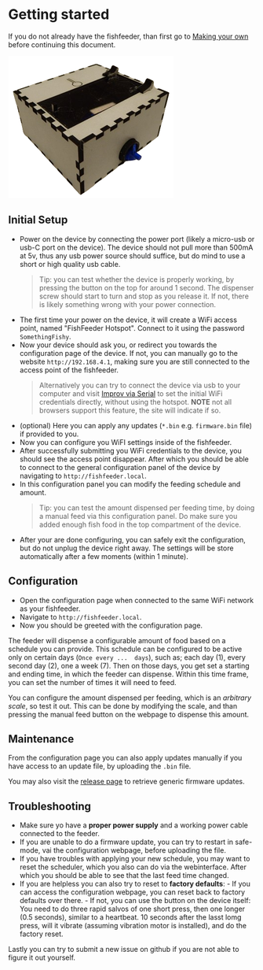 # Getting started

If you do not already have the fishfeeder, than first go to [Making your own](diy.md#making-your-own) before continuing this document.

![The fishfeeder](assets/pictures/skyview.png)

## Initial Setup

- Power on the device by connecting the power port (likely a micro-usb or usb-C port on the device). The device should not pull more than 500mA at 5v, thus any usb power source should suffice, but do mind to use a short or high quality usb cable.
  > Tip: you can test whether the device is properly working, by pressing the button on the top for around 1 second. The dispenser screw should start to turn and stop as you release it. If not, there is likely something wrong with your power connection.
- The first time your power on the device, it will create a WiFi access point, named "FishFeeder Hotspot". Connect to it using the password `SomethingFishy`.
- Now your device should ask you, or redirect you towards the configuration page of the device. If not, you can manually go to the website `http://192.168.4.1`, making sure you are still connected to the access point of the fishfeeder.
  > Alternatively you can try to connect the device via usb to your computer and visit [Improv via Serial](https://www.improv-wifi.com/) to set the initial WiFi credentials directly, without using the hotspot. **NOTE** not all browsers support this feature, the site will indicate if so.
- (optional) Here you can apply any updates (`*.bin` e.g. `firmware.bin` file) if provided to you.
- Now you can configure you WiFI settings inside of the fishfeeder.
- After successfully submitting you WiFi credentials to the device, you should see the access point disappear. After which you should be able to connect to the general configuration panel of the device by navigating to `http://fishfeeder.local`.
- In this configuration panel you can modify the feeding schedule and amount.
  > Tip: you can test the amount dispensed per feeding time, by doing a manual feed via this configuration panel. Do make sure you added enough fish food in the top compartment of the device.
- After your are done configuring, you can safely exit the configuration, but do not unplug the device right away. The settings will be store automatically after a few moments (within 1 minute).

## Configuration

- Open the configuration page when connected to the same WiFi network as your fishfeeder.
- Navigate to `http://fishfeeder.local`.
- Now you should be greeted with the configuration page.

The feeder will dispense a configurable amount of food based on a schedule you can provide. This schedule can be configured to be active only on certain days (`Once every ...  days`), such as; each day (1), every second day (2), one a week (7).
Then on those days, you get set a starting and ending time, in which the feeder can dispense. Within this time frame, you can set the number of times it will need to feed.

You can configure the amount dispensed per feeding, which is an *arbitrary scale*, so test it out. This can be done by modifying the scale, and than pressing the manual feed button on the webpage to dispense this amount.

## Maintenance

From the configuration page you can also apply updates manually if you have access to an update file, by uploading the `.bin` file.

You may also visit the [release page](https://github.com/ColoMAX/fishfeeder/releases/) to retrieve generic firmware updates.

## Troubleshooting

- Make sure yo have a **proper power supply** and a working power cable connected to the feeder.
- If you are unable to do a firmware update, you can try to restart in safe-mode, vai the configuration webpage, before uploading the file.
- If you have troubles with applying your new schedule, you may want to reset the scheduler, which you also can do via the webinterface. After which you should be able to see that the last feed time changed.
- If you are helpless you can also try to reset to **factory defaults**:
      - If you can access the configuration webpage, you can reset back to factory defaults over there.
      - If not, you can use the button on the device itself: You need to do three rapid salvos of one short press, then one longer (0.5 seconds), similar to a heartbeat. 10 seconds after the lasst lomg press, will it vibrate (assuming vibration motor is installed), and do the factory reset.


Lastly you can try to submit a new issue on github if you are not able to figure it out yourself.
